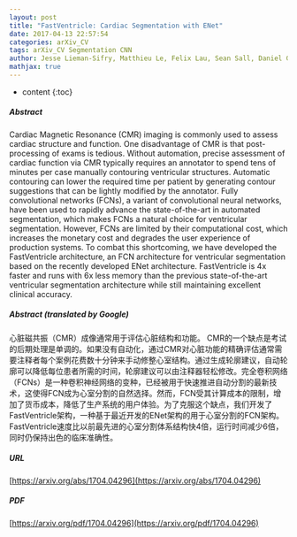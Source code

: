 ```yaml
---
layout: post
title: "FastVentricle: Cardiac Segmentation with ENet"
date: 2017-04-13 22:57:54
categories: arXiv_CV
tags: arXiv_CV Segmentation CNN
author: Jesse Lieman-Sifry, Matthieu Le, Felix Lau, Sean Sall, Daniel Golden
mathjax: true
---
```


* content
{:toc}

##### Abstract
Cardiac Magnetic Resonance (CMR) imaging is commonly used to assess cardiac structure and function. One disadvantage of CMR is that post-processing of exams is tedious. Without automation, precise assessment of cardiac function via CMR typically requires an annotator to spend tens of minutes per case manually contouring ventricular structures. Automatic contouring can lower the required time per patient by generating contour suggestions that can be lightly modified by the annotator. Fully convolutional networks (FCNs), a variant of convolutional neural networks, have been used to rapidly advance the state-of-the-art in automated segmentation, which makes FCNs a natural choice for ventricular segmentation. However, FCNs are limited by their computational cost, which increases the monetary cost and degrades the user experience of production systems. To combat this shortcoming, we have developed the FastVentricle architecture, an FCN architecture for ventricular segmentation based on the recently developed ENet architecture. FastVentricle is 4x faster and runs with 6x less memory than the previous state-of-the-art ventricular segmentation architecture while still maintaining excellent clinical accuracy.

##### Abstract (translated by Google)
心脏磁共振（CMR）成像通常用于评估心脏结构和功能。 CMR的一个缺点是考试的后期处理是单调的。如果没有自动化，通过CMR对心脏功能的精确评估通常需要注释者每个案例花费数十分钟来手动修整心室结构。通过生成轮廓建议，自动轮廓可以降低每位患者所需的时间，轮廓建议可以由注释器轻松修改。完全卷积网络（FCNs）是一种卷积神经网络的变种，已经被用于快速推进自动分割的最新技术，这使得FCN成为心室分割的自然选择。然而，FCN受其计算成本的限制，增加了货币成本，降低了生产系统的用户体验。为了克服这个缺点，我们开发了FastVentricle架构，一种基于最近开发的ENet架构的用于心室分割的FCN架构。 FastVentricle速度比以前最先进的心室分割体系结构快4倍，运行时间减少6倍，同时仍保持出色的临床准确性。

##### URL
[https://arxiv.org/abs/1704.04296](https://arxiv.org/abs/1704.04296)

##### PDF
[https://arxiv.org/pdf/1704.04296](https://arxiv.org/pdf/1704.04296)

